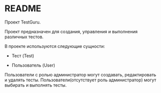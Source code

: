 # README

Проект TestGuru.

Проект предназначен для создания, управления и выполнения различных тестов.

В проекте используются следующие сущности:

* Тест (Test)

* Пользователь (User)

Пользователи с ролью администратор могут создавать, редактировать и удалять тесты.
Пользователи(отсутствует роль администратор) могут выбирать и выполнять тесты.

